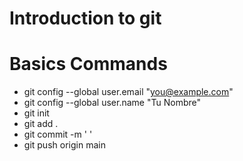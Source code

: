 # Introduction to git

# Basics Commands

- git config --global user.email "you@example.com"
- git config --global user.name "Tu Nombre"
- git init
- git add .
- git commit -m ' '
- git push origin main
